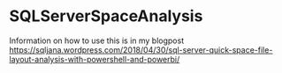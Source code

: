 ﻿# SQLServerSpaceAnalysis

Information on how to use this is in my blogpost
https://sqljana.wordpress.com/2018/04/30/sql-server-quick-space-file-layout-analysis-with-powershell-and-powerbi/
